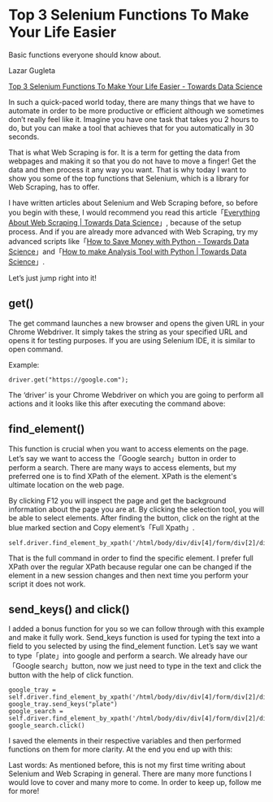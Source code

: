 # Top 3 Selenium Functions To Make Your Life Easier

Basic functions everyone should know about.

Lazar Gugleta

[Top 3 Selenium Functions To Make Your Life Easier - Towards Data Science](https://towardsdatascience.com/top-3-selenium-functions-to-make-your-life-easier-84b174d2a0fe)

In such a quick-paced world today, there are many things that we have to automate in order to be more productive or efficient although we sometimes don’t really feel like it. Imagine you have one task that takes you 2 hours to do, but you can make a tool that achieves that for you automatically in 30 seconds.

That is what Web Scraping is for. It is a term for getting the data from webpages and making it so that you do not have to move a finger! Get the data and then process it any way you want. That is why today I want to show you some of the top functions that Selenium, which is a library for Web Scraping, has to offer.

I have written articles about Selenium and Web Scraping before, so before you begin with these, I would recommend you read this article「[Everything About Web Scraping | Towards Data Science](https://towardsdatascience.com/everything-you-need-to-know-about-web-scraping-6541b241f27e)」, because of the setup process. And if you are already more advanced with Web Scraping, try my advanced scripts like「[How to Save Money with Python - Towards Data Science](https://towardsdatascience.com/how-to-save-money-with-python-8bfd7e627d13)」and「[How to make Analysis Tool with Python | Towards Data Science](https://towardsdatascience.com/how-to-make-an-analysis-tool-using-python-c3e4477b6d8)」.

Let’s just jump right into it!

## get()

The get command launches a new browser and opens the given URL in your Chrome Webdriver. It simply takes the string as your specified URL and opens it for testing purposes. If you are using Selenium IDE, it is similar to open command.

Example:

    driver.get("https://google.com");

The ‘driver’ is your Chrome Webdriver on which you are going to perform all actions and it looks like this after executing the command above:

## find\_element()

This function is crucial when you want to access elements on the page. Let’s say we want to access the「Google search」button in order to perform a search. There are many ways to access elements, but my preferred one is to find XPath of the element. XPath is the element's ultimate location on the web page.

By clicking F12 you will inspect the page and get the background information about the page you are at. By clicking the selection tool, you will be able to select elements. After finding the button, click on the right at the blue marked section and Copy element’s「Full Xpath」.

    self.driver.find_element_by_xpath('/html/body/div/div[4]/form/div[2]/div[1]/div[3]/center/input[1]')

That is the full command in order to find the specific element. I prefer full XPath over the regular XPath because regular one can be changed if the element in a new session changes and then next time you perform your script it does not work.

## send_keys() and click()

I added a bonus function for you so we can follow through with this example and make it fully work. Send_keys function is used for typing the text into a field to you selected by using the find\_element function. Let’s say we want to type「plate」into google and perform a search. We already have our「Google search」button, now we just need to type in the text and click the button with the help of click function.

```
google_tray = self.driver.find_element_by_xpath('/html/body/div/div[4]/form/div[2]/div[1]/div[1]/div/div[2]/input')
google_tray.send_keys("plate")
google_search = self.driver.find_element_by_xpath('/html/body/div/div[4]/form/div[2]/div[1]/div[3]/center/input[1]')
google_search.click()
```

I saved the elements in their respective variables and then performed functions on them for more clarity. At the end you end up with this:

Last words: As mentioned before, this is not my first time writing about Selenium and Web Scraping in general. There are many more functions I would love to cover and many more to come. In order to keep up, follow me for more!
